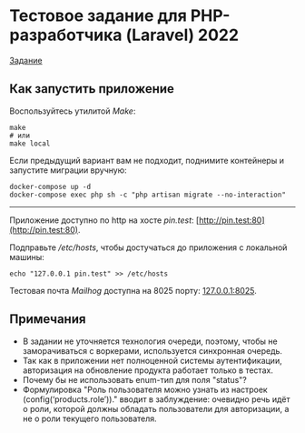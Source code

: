 # Тестовое задание для PHP-разработчика (Laravel) 2022

[Задание](https://docs.google.com/document/d/1fl4eCKdpSXUNyu899NCKaDy_fdHcVPDE-GoO9siZPX4/edit)

## Как запустить приложение

Воспользуйтесь утилитой _Make_:

```shell
make
# или
make local
```

Если предыдущий вариант вам не подходит, поднимите контейнеры и запустите миграции вручную:

```shell
docker-compose up -d
docker-compose exec php sh -c "php artisan migrate --no-interaction"
```

___

Приложение доступно по http на хосте _pin.test_: [http://pin.test:80](http://pin.test:80).

Подправьте _/etc/hosts_, чтобы достучаться до приложения с локальной машины:

```shell
echo "127.0.0.1 pin.test" >> /etc/hosts
```

Тестовая почта _Mailhog_ доступна на 8025 порту: [127.0.0.1:8025](http://127.0.0.1:8025).

## Примечания

- В задании не уточняется технология очереди, поэтому, чтобы не заморачиваться с воркерами, используется
  синхронная очередь.
- Так как в приложении нет полноценной системы аутентификации, авторизация на обновление продукта работает
  только в тестах.
- Почему бы не использовать enum-тип для поля "status"?
- Формулировка "Роль пользователя можно узнать из настроек (config(‘products.role’))." вводит в заблуждение: очевидно
  речь идёт о роли, которой должны обладать пользователи для авторизации, а не о роли текущего пользователя.
